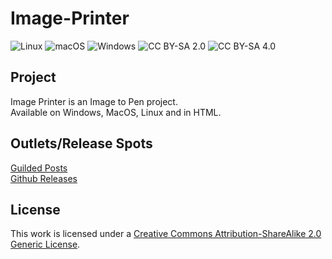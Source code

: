 # Image-Printer
![Linux](https://img.shields.io/badge/Linux-FCC624?style=for-the-badge&logo=linux&logoColor=black) ![macOS](https://img.shields.io/badge/mac%20os-000000?style=for-the-badge&logo=macos&logoColor=F0F0F0) ![Windows](https://img.shields.io/badge/Windows-0078D6?style=for-the-badge&logo=windows&logoColor=white) ![CC BY-SA 2.0][cc-by-sa-shield] ![CC BY-SA 4.0][cc-by-sa-shield]
## Project
<span>Image Printer is an Image to Pen project.</span><br>
<span>Available on Windows, MacOS, Linux and in HTML.</span>
## Outlets/Release Spots
<a href="https://www.guilded.gg/u/TheBailzOnYT"><span>Guilded Posts</span></a>
<br> 
<a href="https://www.guilded.gg/u/TheBailzOnYT"><span>Github Releases</span></a>

## License


This work is licensed under a [Creative Commons Attribution-ShareAlike 2.0 Generic License][cc-by-sa].

[cc-by-sa]: http://creativecommons.org/licenses/by-sa/2.0/
[cc-by-sa-shield]: https://img.shields.io/badge/License-CC%20BY--SA%202.0-lightgrey.svg
